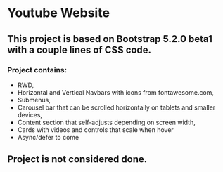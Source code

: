 # Youtube Website

## This project is based on Bootstrap 5.2.0 beta1 with a couple lines of CSS code.
 


### Project contains:
* RWD,
* Horizontal and Vertical Navbars with icons from fontawesome.com,
* Submenus,
* Carousel bar that can be scrolled horizontally on tablets and smaller devices, 
* Content section that self-adjusts depending on screen width,
* Cards with videos and controls that scale when hover
* Async/defer to come

## Project is not considered done. 